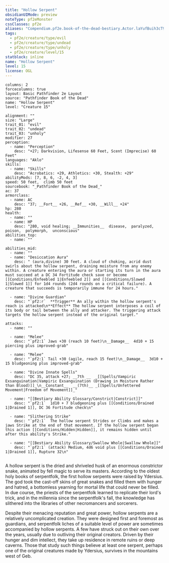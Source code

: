 ```yaml
---
title: "Hollow Serpent"
obsidianUIMode: preview
noteType: pf2eMonster
cssClasses: pf2e
aliases: "Compendium.pf2e.book-of-the-dead-bestiary.Actor.laYufBuih3cT95j4" 
tags:
  - pf2e/creature/type/evil
  - pf2e/creature/type/undead
  - pf2e/creature/type/unholy
  - pf2e/creature/level/15
statblock: inline
name: "Hollow Serpent"
level: 15
license: OGL
---
```


```statblock
columns: 2
forcecolumns: true
layout: Basic Pathfinder 2e Layout
source: "Pathfinder Book of the Dead"
name: "Hollow Serpent"
level: "Creature 15"

alignment: ""
size: "Large"
trait_01: "evil"
trait_02: "undead"
trait_03: "unholy"
modifier: 27
perception:
  - name: "Perception"
    desc: "+27; Darkvision, Lifesense 60 Feet, Scent (Imprecise) 60 Feet"
languages: "Aklo"
skills:
  - name: "Skills"
    desc: "Acrobatics: +29, Athletics: +30, Stealth: +29"
abilityMods: [7, 8, 6, -2, 4, 3]
speed: 50 feet,  climb 50 feet
sourcebook: "_Pathfinder Book of the Dead_"
ac: 37
armorclass:
  - name: AC
    desc: "37; __Fort__ +26, __Ref__ +30, __Will__ +24"
hp: 280
health:
  - name: ""
  - name: HP
    desc: "280, void healing; __Immunities__  disease,  paralyzed,  poison,  polymorph,  unconscious"
abilities_top:
  - name: ""

abilities_mid:
  - name: ""
  - name: "Desiccation Aura"
    desc: " (aura,divine) 30 feet. A cloud of choking, acrid dust swirls about the hollow serpent, draining moisture from any enemy within. A creature entering the aura or starting its turn in the aura must succeed at a DC 34 Fortitude check save or become [[Conditions/Enfeebled 1|Enfeebled 2]] and [[Conditions/Slowed 1|Slowed 1]] for 1d4 rounds (2d4 rounds on a critical failure). A creature that succeeds is temporarily immune for 24 hours."

  - name: "Divine Guardian"
    desc: "`pf2:r`  **Trigger** An ally within the hollow serpent's reach is attacked\n**Effect** The hollow serpent interposes a coil of its body or tail between the ally and attacker. The triggering attack targets the hollow serpent instead of the original target."

attacks:
  - name: ""

  - name: "Melee"
    desc: "`pf2:1` Jaws +30 (reach 10 feet)\n__Damage__  4d10 + 15 piercing plus improved-grab"

  - name: "Melee"
    desc: "`pf2:1` Tail +30 (agile, reach 15 feet)\n__Damage__  3d10 + 15 bludgeoning plus improved-grab"

  - name: "Divine Innate Spells"
    desc: "DC 35, attack +27; __7th __  _[[Spells/Vampiric Exsanguination|Vampiric Exsanguination (Drawing in Moisture Rather than Blood)]]_\n__Constant__  __(7th)__ _[[Spells/Unfettered Movement|Freedom of Movement]]_"

  - name: "[[Bestiary Ability Glossary/Constrict|Constrict]]"
    desc: "`pf2:1`  1d10 + 7 bludgeoning plus [[Conditions/Drained 1|Drained 1]], DC 36 Fortitude check\n"

  - name: "Slithering Strike"
    desc: "`pf2:1`  The hollow serpent Strides or Climbs and makes a jaws Strike at the end of that movement. If the hollow serpent began this action [[Conditions/Hidden|Hidden]], it remains hidden until after this ability's Strike."

  - name: "[[Bestiary Ability Glossary/Swallow Whole|Swallow Whole]]"
    desc: "`pf2:1` (attack) Medium, 4d6 void plus [[Conditions/Drained 1|Drained 1]], Rupture 32\n"
 
```



A hollow serpent is the dried and shriveled husk of an enormous constrictor snake, animated by fell magic to serve its masters. According to the oldest holy books of serpentfolk, the first hollow serpents were raised by Ydersius. The god took the cast-off skins of great snakes and filled them with hunger and hatred, a bottomless yearning for mortal life that could never be filled. In due course, the priests of the serpentfolk learned to replicate their lord's trick, and in the millennia since the serpentfolk's fall, the knowledge has slithered into the libraries of other necromancers and sorcerers.

Despite their menacing reputation and great power, hollow serpents are a relatively uncomplicated creation. They were designed first and foremost as guardians, and serpentfolk liches of a suitable level of power are sometimes accompanied by hollow serpents. A few have struck out on their own over the years, usually due to outliving their original creators. Driven by their hunger and dim intellect, they take up residence in remote ruins or deep caverns. Those that study such things believe at least one serpent, perhaps one of the original creatures made by Ydersius, survives in the mountains west of Geb.
